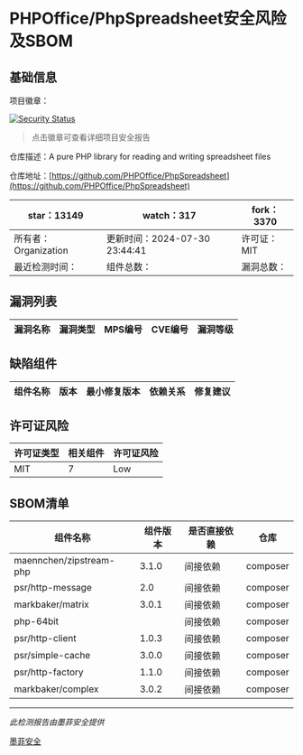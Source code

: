 # PHPOffice/PhpSpreadsheet安全风险及SBOM

## 基础信息

项目徽章：

[![Security Status](https://www.murphysec.com/platform3/v31/badge/1818359680801845248.svg)](https://www.murphysec.com/console/report/1692241076500189184/1818359680801845248)

> 点击徽章可查看详细项目安全报告

仓库描述：A pure PHP library for reading and writing spreadsheet files

仓库地址：[https://github.com/PHPOffice/PhpSpreadsheet](https://github.com/PHPOffice/PhpSpreadsheet)

| star：13149 | watch：317 | fork：3370 |
| ----------- | -------------- | ------------ |
| 所有者：Organization | 更新时间：2024-07-30 23:44:41 | 许可证：MIT |
| 最近检测时间： | 组件总数： | 漏洞总数： |




## 漏洞列表

| 漏洞名称 | 漏洞类型 | MPS编号 | CVE编号 | 漏洞等级 |
| ------- | ------ | ------- | ------ | ----- |





## 缺陷组件

| 组件名称 | 版本 | 最小修复版本 | 依赖关系 | 修复建议 |
| -------- | ---- | ------------ | -------- | -------- |





## 许可证风险

| 许可证类型 | 相关组件 | 许可证风险 |
| ---------- | -------- | ---------- |
|MIT|7|Low|




## SBOM清单

| 组件名称 | 组件版本 | 是否直接依赖 | 仓库 |
| -------- | -------- | ------------ | ---- |
|maennchen/zipstream-php|3.1.0|间接依赖|composer|
|psr/http-message|2.0|间接依赖|composer|
|markbaker/matrix|3.0.1|间接依赖|composer|
|php-64bit||间接依赖|composer|
|psr/http-client|1.0.3|间接依赖|composer|
|psr/simple-cache|3.0.0|间接依赖|composer|
|psr/http-factory|1.1.0|间接依赖|composer|
|markbaker/complex|3.0.2|间接依赖|composer|


------

*此检测报告由墨菲安全提供*

[墨菲安全](www.murphysec.com)